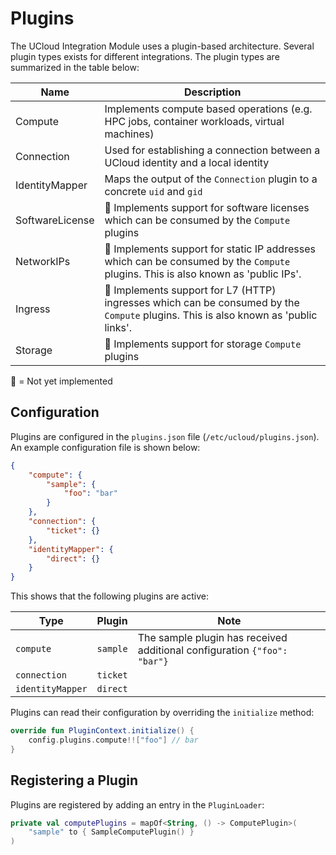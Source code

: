 # Plugins

The UCloud Integration Module uses a plugin-based architecture. Several plugin types exists for different integrations.
The plugin types are summarized in the table below:

| Name | Description |
|------|-------------|
| Compute | Implements compute based operations (e.g. HPC jobs, container workloads, virtual machines) |
| Connection | Used for establishing a connection between a UCloud identity and a local identity |
| IdentityMapper | Maps the output of the `Connection` plugin to a concrete `uid` and `gid` |
| SoftwareLicense | 🚧 Implements support for software licenses which can be consumed by the `Compute` plugins |
| NetworkIPs | 🚧 Implements support for static IP addresses which can be consumed by the `Compute` plugins. This is also known as 'public IPs'. |
| Ingress | 🚧 Implements support for L7 (HTTP) ingresses which can be consumed by the `Compute` plugins. This is also known as 'public links'. |
| Storage | 🚧 Implements support for storage `Compute` plugins |

🚧 = Not yet implemented

## Configuration

Plugins are configured in the `plugins.json` file (`/etc/ucloud/plugins.json`). An example configuration file is shown
below:

```json
{
    "compute": {
        "sample": {
            "foo": "bar"
        }
    },
    "connection": {
        "ticket": {}
    },
    "identityMapper": {
        "direct": {}
    }
}

```

This shows that the following plugins are active:

| Type | Plugin | Note |
|------|--------|------|
| `compute` | `sample` | The sample plugin has received additional configuration `{"foo": "bar"}` |
| `connection` | `ticket` | |
| `identityMapper` | `direct` | |

Plugins can read their configuration by overriding the `initialize` method:

```kotlin
override fun PluginContext.initialize() {
    config.plugins.compute!!["foo"] // bar
}
```

## Registering a Plugin

Plugins are registered by adding an entry in the `PluginLoader`:

```kotlin
private val computePlugins = mapOf<String, () -> ComputePlugin>(
    "sample" to { SampleComputePlugin() }
)
```